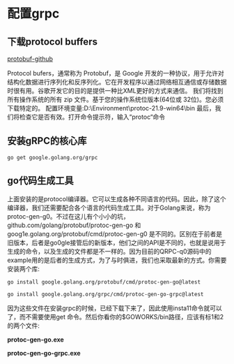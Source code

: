 # 配置grpc

## 下载protocol buffers

[protobuf-github](https://github.com/protocolbuffers/protobuf/releases)

Protocol bufers，通常称为 Protobuf，是 Google 开发的一种协议，用于允许对结构化数据进行序列化和反序列化。它在开发程序以通过网络相互通信或存储数据时很有用。谷歌开发它的目的是提供一种比XML更好的方式来通信。
我们将找到所有操作系统的所有 zip 文件。基于您的操作系统位版本(64位或 32位)。您必须下载特定的。
配置环境变量:D:\Environment\protoc-21.9-win64\bin
最后，我们将检查它是否有效。打开命令提示符，输入“protoc“命令

## 安装gRPC的核心库

`go get google.golang.org/grpc`

## go代码生成工具

上面安装的是protocol编译器。它可以生成各种不同语言的代码。因此，除了这个编译器，我们还需要配合各个语言的代码生成工具。对于Golang来说，称为protoc-gen-g0。不过在这儿有个小小的坑，github.com/golang/protobuf/protoc-gen-go 和 goog1e.golang.org/protobuf/cmd/protoc-gen-g0 是不同的。区别在于前者是旧版本，后者是go0gle接管后的新版本，他们之间的API是不同的，也就是说用于生成的命令，以及生成的文件都是不一样的。因为目前的QRPC-q0源码中的example用的是后者的生成方式，为了与时俱进，我们也采取最新的方式。你需要安装两个库:

`go install google.golang.org/protobuf/cmd/protoc-gen-go@latest`

`go install google.golang.org/grpc/cmd/protoc-gen-go-grpc@latest`


因为这些文件在安装grpc的时候，已经下载下来了，因此使用insta11命令就可以了，而不需要使用get 命令。然后你看你的$GOWORKS/bin路径，应该有标1和2的两个文件:

**protoc-gen-go.exe**

**protoc-gen-go-grpc.exe**

